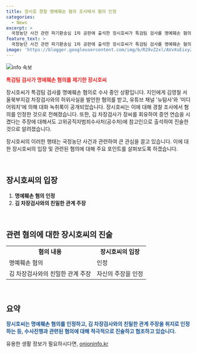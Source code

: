 ```yaml
---
title: 장시호 경찰 명예훼손 혐의 조사에서 혐의 인정
categories:
  - News
excerpt: >
  국정농단 사건 관련 파기환송심 1차 공판에 출석한 장시호씨가 특검팀 검사를 명예훼손 혐의로 수사 중인 경찰에 의해 조사를 받았다. 장씨는 김 차장검사와의 사적 관계를 허위로 발언한 혐의를 받고, 김 차장검사는 장씨를 명예훼손 혐의로 고소한 바 있다. 장씨는 경찰 조사에서 혐의를 인정했으며, 김 차장검사는 장씨를 회유해 증언 연습을 시켰다는 혐의를 수사 중인 공수처에 참고인으로 출석한 것으로 전해졌다.
feature_text: >
  국정농단 사건 관련 파기환송심 1차 공판에 출석한 장시호씨가 특검팀 검사를 명예훼손 혐의로 수사 중인 경찰에 의해 조사를 받았다. 장씨는 김 차장검사와의 사적 관계를 허위로 발언한 혐의를 받고, 김 차장검사는 장씨를 명예훼손 혐의로 고소한 바 있다. 장씨는 경찰 조사에서 혐의를 인정했으며, 김 차장검사는 장씨를 회유해 증언 연습을 시켰다는 혐의를 수사 중인 공수처에 참고인으로 출석한 것으로 전해졌다.
image: 'https://blogger.googleusercontent.com/img/b/R29vZ2xl/AVvXsEixyZcFfHzMRdzZMjFBmAUKJYCLCGyLL1o632UiGVXcaFdKo_bkvkuCioo0uUKlGfBVcT3P84aROyZIXSBEx3Aw5nCQ3pTgDom1WDC4m8eifvWiAmWEEVb4x6G_l8C0QH225ldMjyaFvpxGEBGNO37VmDTDMHGhJPq73UglMfDca1-0aw/s1600/blogspot.png'
---
```


<p><img src="https://blogger.googleusercontent.com/img/b/R29vZ2xl/AVvXsEixyZcFfHzMRdzZMjFBmAUKJYCLCGyLL1o632UiGVXcaFdKo_bkvkuCioo0uUKlGfBVcT3P84aROyZIXSBEx3Aw5nCQ3pTgDom1WDC4m8eifvWiAmWEEVb4x6G_l8C0QH225ldMjyaFvpxGEBGNO37VmDTDMHGhJPq73UglMfDca1-0aw/s1600/blogspot.png" alt="info 속보" /></p>

<p><b><span style="color: #ee2323;">특검팀 검사가 명예훼손 혐의를 제기한 장시호씨</span></b></p>

<p>장시호씨가 특검팀 검사를 명예훼손 혐의로 수사 중인 상황입니다. 지인에게 김영철 서울북부지검 차장검사와의 허위사실을 발언한 혐의를 받고, 유튜브 채널 '뉴탐사'와 '미디어워치'에 의해 대화 녹취록이 공개되었습니다. 장시호씨는 이에 대해 경찰 조사에서 혐의를 인정한 것으로 전해졌습니다. 또한, 김 차장검사가 장씨를 회유하여 증언 연습을 시켰다는 주장에 대해서도 고위공직자범죄수사처(공수처)에 참고인으로 출석하여 진술한 것으로 알려졌습니다. </p>

<p>장시호씨의 이러한 행태는 국정농단 사건과 관련하여 큰 관심을 끌고 있습니다. 이에 대한 장시호씨의 입장 및 관련된 혐의에 대해 주요 포인트를 살펴보도록 하겠습니다. </p>

<p data-ke-size="size16">&nbsp;</p>

<h2 data-ke-size="size26">장시호씨의 입장</h2>

<ol>
  <li><b>명예훼손 혐의 인정</b></li>
  <li><b>김 차장검사와의 친밀한 관계 주장</b></li>
</ol>

<p data-ke-size="size16">&nbsp;</p>

<h2 data-ke-size="size26">관련 혐의에 대한 장시호씨의 진술</h2>

<table>
  <tr>
    <td style="text-align: center; height: 17px;"><b>혐의 내용</b></td>
    <td style="text-align: center; height: 17px;"><b>장시호씨의 입장</b></td>
  </tr>
  <tr>
    <td style="text-align: left; height: 17px;">명예훼손 혐의</td>
    <td style="text-align: left; height: 17px;">인정</td>
  </tr>
  <tr>
    <td style="text-align: left; height: 17px;">김 차장검사와의 친밀한 관계 주장</td>
    <td style="text-align: left; height: 17px;">자신의 주장을 인정</td>
  </tr>
</table>

<p data-ke-size="size16">&nbsp;</p>

<h2 data-ke-size="size26">요약</h2>

<p><b><span style="color: #1a5490;">장시호씨는 명예훼손 혐의를 인정하고, 김 차장검사와의 친밀한 관계 주장을 취지로 인정하는 등, 수사진행과 관련된 혐의에 대해 적극적으로 진술하고 협조하고 있습니다.</span></b></p>
유용한 생활 정보가 필요하시다면, <a href="https://onioninfo.kr" rel="dofollow">onioninfo.kr</a>


